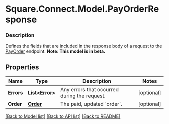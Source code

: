 # Square.Connect.Model.PayOrderResponse

### Description

Defines the fields that are included in the response body of a request to the [PayOrder](#endpoint-payorder) endpoint.
**Note: This model is in beta.**

## Properties

Name | Type | Description | Notes
------------ | ------------- | ------------- | -------------
**Errors** | [**List&lt;Error&gt;**](Error.md) | Any errors that occurred during the request. | [optional] 
**Order** | [**Order**](Order.md) | The paid, updated &#x60;order&#x60;. | [optional] 



[[Back to Model list]](../README.md#documentation-for-models) [[Back to API list]](../README.md#documentation-for-api-endpoints) [[Back to README]](../README.md)

